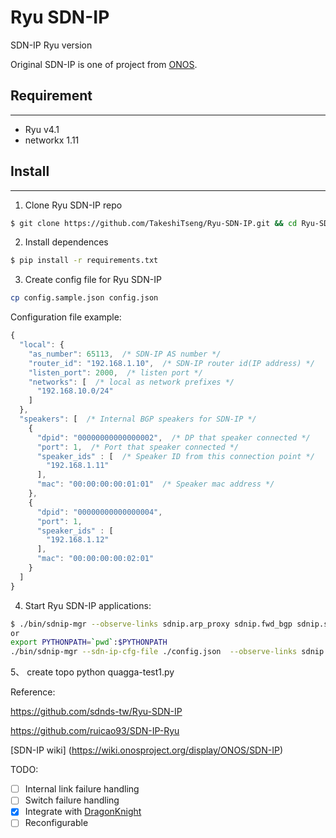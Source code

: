Ryu SDN-IP
====

SDN-IP Ryu version

Original SDN-IP is one of project from [ONOS](http://onosproject.org/).

## Requirement
----

- Ryu v4.1
- networkx 1.11

## Install
----

1. Clone Ryu SDN-IP repo

```bash
$ git clone https://github.com/TakeshiTseng/Ryu-SDN-IP.git && cd Ryu-SDN-IP
```

2. Install dependences

```bash
$ pip install -r requirements.txt
```

3. Create config file for Ryu SDN-IP

```bash
cp config.sample.json config.json
```

Configuration file example:

```js
{
  "local": {
    "as_number": 65113,  /* SDN-IP AS number */
    "router_id": "192.168.1.10",  /* SDN-IP router id(IP address) */
    "listen_port": 2000,  /* listen port */
    "networks": [  /* local as network prefixes */
      "192.168.10.0/24"
    ]
  },
  "speakers": [  /* Internal BGP speakers for SDN-IP */
    {
      "dpid": "00000000000000002",  /* DP that speaker connected */
      "port": 1,  /* Port that speaker connected */
      "speaker_ids" : [  /* Speaker ID from this connection point */
        "192.168.1.11"
      ],
      "mac": "00:00:00:00:01:01"  /* Speaker mac address */
    },
    {
      "dpid": "00000000000000004",
      "port": 1,
      "speaker_ids" : [
        "192.168.1.12"
      ],
      "mac": "00:00:00:00:02:01"
    }
  ]
}
```

4. Start Ryu SDN-IP applications:

```bash
$ ./bin/sdnip-mgr --observe-links sdnip.arp_proxy sdnip.fwd_bgp sdnip.sdn_ip
or
export PYTHONPATH=`pwd`:$PYTHONPATH
./bin/sdnip-mgr --sdn-ip-cfg-file ./config.json  --observe-links sdnip.arp_proxy sdnip.fwd_bgp sdnip.sdn_ip
```
5、 create topo
python quagga-test1.py

Reference:

https://github.com/sdnds-tw/Ryu-SDN-IP

https://github.com/ruicao93/SDN-IP-Ryu

[SDN-IP wiki]
(https://wiki.onosproject.org/display/ONOS/SDN-IP)

TODO:

- [ ] Internal link failure handling
- [ ] Switch failure handling
- [x] Integrate with [DragonKnight](https://github.com/Ryu-Dragon-Knight/Dragon-Knight)
- [ ] Reconfigurable

